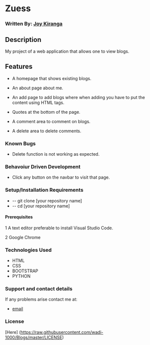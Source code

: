 # Zuess

### Written By: [Joy Kiranga](https://github.com/wadi-1000)

## Description

My project of a web application that allows one to view blogs.

## Features

-  A homepage that shows existing blogs.

-  An about page about me.

-  An add page to add blogs where when adding you have to put the content using HTML tags.

- Quotes at the bottom of the page.

- A comment area to comment on blogs.

- A delete area to delete comments.

### Known Bugs

-  Delete function is not working as expected.

### Behavoiur Driven Development

-  Click any button on the navbar to visit that page.



### Setup/Installation Requirements

-  -- git clone [your repository name]
-  -- cd [your repository name]

#### Prerequisites

1 A text editor preferable to install Visual Studio Code.

2 Google Chrome

### Technologies Used

-  HTML
-  CSS
-  BOOTSTRAP
-  PYTHON

### Support and contact details

If any problems arise contact me at:

-  [email](jk.mk@gmail.com)

### License

[Here] (https://raw.githubusercontent.com/wadi-1000/Blogs/master/LICENSE)

